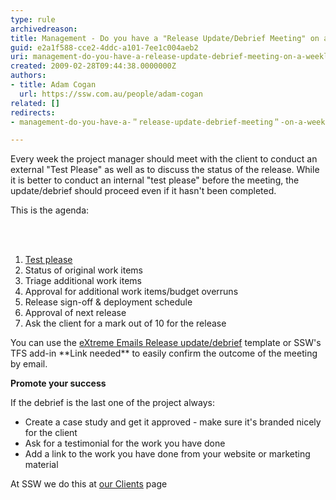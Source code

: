 ```yaml
---
type: rule
archivedreason: 
title: Management - Do you have a "Release Update/Debrief Meeting" on a weekly basis?
guid: e2a1f588-cce2-4ddc-a101-7ee1c004aeb2
uri: management-do-you-have-a-release-update-debrief-meeting-on-a-weekly-basis
created: 2009-02-28T09:44:38.0000000Z
authors:
- title: Adam Cogan
  url: https://ssw.com.au/people/adam-cogan
related: []
redirects:
- management-do-you-have-a-＂release-update-debrief-meeting＂-on-a-weekly-basis

---
```



<p>Every week the project manager should meet with the client to conduct an external &quot;Test Please&quot; as well as to discuss the status of the release. While it is better to conduct an internal &quot;test please&quot; before the meeting, the update/debrief should proceed even if it hasn't been completed.</p>
<p>This is the agenda&#58;</p>
<br><excerpt class='endintro'></excerpt><br>
<ol>
<li><a title="" href="/Standards/Management/RulesToSuccessfulProjects/Pages/InternalTestPlease.aspx">Test please</a> 
<li>Status of original work items 
<li>Triage additional work items 
<li>Approval for additional work items/budget overruns 
<li>Release sign-off &amp; deployment schedule 
<li>Approval of next release 
<li>Ask the client for a mark out of 10 for the release</li></ol>
<p>You can use the <a title="" href="http&#58;//www.ssw.com.au/ssw/EXtremeEmails/ManageProjects.aspx#ReleaseDebrief">eXtreme Emails Release update/debrief</a> template or SSW's TFS add-in **Link needed** to easily confirm the outcome of the meeting by email.</p>
<p><strong>Promote your success</strong></p>
<p>If the debrief&#160;is the last one of the project always&#58;</p>
<ul>
<li>Create a case study and get it approved - make sure it's branded nicely for the client</li>
<li>Ask for&#160;a testimonial for the work you have done</li>
<li>Add&#160;a link to the work you have done from your website or marketing material</li></ul>
<p>At SSW we do this at <a title="" href="http&#58;//www.ssw.com.au/ssw/Company/OurClients.aspx">our Clients</a> page</p>


